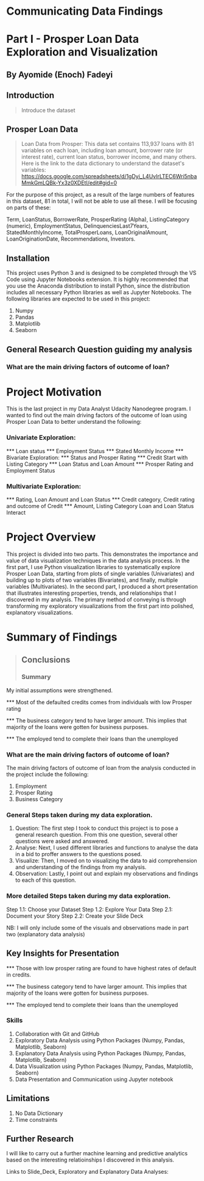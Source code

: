 # Communicating Data Findings
# Part I - Prosper Loan Data Exploration and Visualization
## By Ayomide (Enoch) Fadeyi

## Introduction
> Introduce the dataset

## Prosper Loan Data
> Loan Data from Prosper: This data set contains 113,937 loans with 81 variables on each loan, including loan amount, borrower rate (or interest rate), current loan status, borrower income, and many others. 
Here is the link to the data dictionary to understand the dataset's variables: 
https://docs.google.com/spreadsheets/d/1gDyi_L4UvIrLTEC6Wri5nbaMmkGmLQBk-Yx3z0XDEtI/edit#gid=0

For the purpose of this project, as a result of the large numbers of features in this dataset, 81 in total, 
I will not be able to use all these. I will be focusing on parts of these:

Term, LoanStatus, BorrowerRate, ProsperRating (Alpha), ListingCategory (numeric), 
EmploymentStatus, DelinquenciesLast7Years, StatedMonthlyIncome, TotalProsperLoans, 
LoanOriginalAmount, LoanOriginationDate, Recommendations, Investors. 


## Installation
This project uses Python 3 and is designed to be completed through the VS Code using Jupyter Notebooks extension. It is highly recommended that you use the Anaconda distribution to install Python, since the distribution includes all necessary Python libraries as well as Jupyter Notebooks.
The following libraries are expected to be used in this project:

1. Numpy
2. Pandas
3. Matplotlib
4. Seaborn

##  General Research Question guiding my analysis
### What are the main driving factors of outcome of loan?

# Project Motivation
This is the last project in my Data Analyst Udacity Nanodegree program.
I wanted to find out the main driving factors of the outcome of loan using Prosper Loan Data to better understand 
the following:

### Univariate Exploration:
*** Loan status
*** Employment Status
*** Stated Monthly Income
*** Bivariate Exploration:
*** Status and Prosper Rating
*** Credit Start with Listing Category
*** Loan Status and Loan Amount
*** Prosper Rating and Employment Status

### Multivariate Exploration:
*** Rating, Loan Amount and Loan Status
*** Credit category, Credit rating and outcome of Credit
*** Amount, Listing Category Loan and Loan Status Interact



# Project Overview
This project is divided into two parts. This demonstrates the importance and value of data visualization techniques in the data analysis process. In the first part,  I use Python visualization libraries to systematically explore Prosper Loan Data, starting from plots of single variables (Univariates) and building up to plots of two variables (Bivariates), and finally, multiple variables (Multivariates). 
In the second part, I produced a short presentation that illustrates interesting properties, trends, and relationships that I discovered in my analysis. The primary method of conveying is through transforming my exploratory visualizations from the first part into polished, explanatory visualizations.


# Summary of Findings

> ## Conclusions  
> ### Summary
My initial assumptions were strengthened. 

*** Most of the defaulted credits comes from individuals with low Prosper rating

*** The business category tend to have larger amount. This implies that majority of the loans were gotten for business purposes.

*** The employed tend to complete their loans than the unemployed


### What are the main driving factors of outcome of loan?
The main driving factors of outcome of loan from the analysis conducted in the project include the following:
1. Employment
2. Prosper Rating
3. Business Category

### General Steps taken during my data exploration.
1. Question: The first step I took to conduct this project is to pose a general research question. From this one question, several other questions were asked and answered.
2. Analyse: Next, I used different libraries and functions to analyse the data in a bid to proffer answers to the questions posed.
3. Visualize: Then, I moved on to visualizing the data to aid comprehension and understanding of the findings from my analysis.
4. Observation: Lastly, I point out and explain my observations and findings to each of this question.


### More detailed Steps taken during my data exploration.
Step 1.1: Choose your Dataset
Step 1.2: Explore Your Data
Step 2.1: Document your Story
Step 2.2: Create your Slide Deck

NB: I will only include some of the visuals and observations made in part two (explanatory data analysis) 


## Key Insights for Presentation

*** Those with low prosper rating are found to have highest rates of default in credits. 

*** The business category tend to have larger amount. This implies that majority of the loans were gotten for business purposes.

*** The employed tend to complete their loans than the unemployed

  ### Skills
  1. Collaboration with Git and GitHub
  2. Exploratory Data Analysis using Python Packages (Numpy, Pandas, Matplotlib, Seaborn)
  3. Explanatory Data Analysis using Python Packages (Numpy, Pandas, Matplotlib, Seaborn)
  4. Data Visualization using Python Packages (Numpy, Pandas, Matplotlib, Seaborn)
  5. Data Presentation and Communication using Jupyter notebook


## Limitations
1. No Data Dictionary
2. Time constraints


## Further Research
I will like to carry out a further machine learning and predictive analytics based on the interesting relatioinships I discovered in this analysis.


Links to Slide_Deck, Exploratory and Explanatory Data Analyses: 

